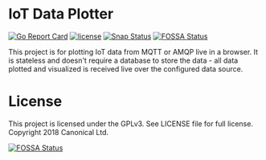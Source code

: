 # IoT Data Plotter
[![Go Report Card](https://goreportcard.com/badge/github.com/anonymouse64/iot-data-plotter)](https://goreportcard.com/report/github.com/anonymouse64/iot-data-plotter)
[![license](https://img.shields.io/badge/license-GPLv3-blue.svg)](LICENSE)
[![Snap Status](https://build.snapcraft.io/badge/anonymouse64/iot-data-plotter.svg)](https://build.snapcraft.io/user/anonymouse64/iot-data-plotter)
[![FOSSA Status](https://app.fossa.io/api/projects/git%2Bgithub.com%2Fanonymouse64%2Fiot-data-plotter.svg?type=shield)](https://app.fossa.io/projects/git%2Bgithub.com%2Fanonymouse64%2Fiot-data-plotter?ref=badge_shield)

This project is for plotting IoT data from MQTT or AMQP live in a browser. It is stateless and doesn't require a database to store the data - all data plotted and visualized is received live over the configured data source.

# License
This project is licensed under the GPLv3. See LICENSE file for full license. Copyright 2018 Canonical Ltd.



[![FOSSA Status](https://app.fossa.io/api/projects/git%2Bgithub.com%2Fanonymouse64%2Fiot-data-plotter.svg?type=large)](https://app.fossa.io/projects/git%2Bgithub.com%2Fanonymouse64%2Fiot-data-plotter?ref=badge_large)